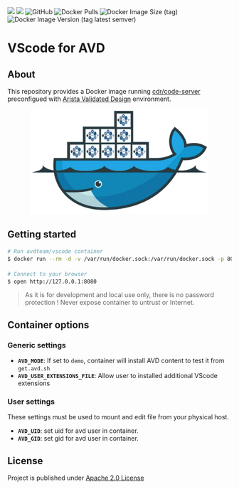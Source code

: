 ![](https://img.shields.io/badge/Arista-CVP%20Automation-blue)  ![](https://img.shields.io/badge/Arista-EOS%20Automation-blue) ![GitHub](https://img.shields.io/github/license/arista-netdevops-community/docker-avd-vscode) ![Docker Pulls](https://img.shields.io/docker/pulls/avdteam/vscode) ![Docker Image Size (tag)](https://img.shields.io/docker/image-size/avdteam/vscode/latest) ![Docker Image Version (tag latest semver)](https://img.shields.io/docker/v/avdteam/vscode/latest)
# VScode for AVD

## About

This repository provides a Docker image running [cdr/code-server](https://github.com/cdr/code-server/) preconfigued with [Arista Validated Design](https://www.avd.sh) environment.

<p align="center"><img src="medias/AVD%20-%20Docker%20Logo%20transparent%20bg.png" alt="Arista AVD Docker Image" width="400"/></p>

## Getting started

```bash
# Run avdteam/vscode container
$ docker run --rm -d -v /var/run/docker.sock:/var/run/docker.sock -p 8080:8080 avdteam/vscode:latest

# Connect to your browser
$ open http://127.0.0.1:8080
```

> As it is for development and local use only, there is no password protection ! Never expose container to untrust or Internet.

## Container options

### Generic settings

- __`AVD_MODE`__: If set to `demo`, container will install AVD content to test it from `get.avd.sh`
- __`AVD_USER_EXTENSIONS_FILE`__: Allow user to installed additional VScode extensions

### User settings

These settings must be used to mount and edit file from your physical host.

- __`AVD_UID`__: set uid for avd user in container.
- __`AVD_GID`__: set gid for avd user in container.


## License

Project is published under [Apache 2.0 License](./LICENSE)
